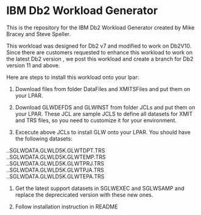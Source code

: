 # IBM Db2 Workload Generator

This is the repository for the IBM Db2 Workload Generator created by Mike Bracey and Steve Speller.

This workload was designed for Db2 v7 and modified to work on Db2V10. Since there are customers requested to enhance this workload to work on the latest Db2 version
, we post this workload and create a branch for Db2 version 11 and above. 

Here are steps to install this workload onto your lpar:

1. Download files from folder DataFiles and XMITSFiles and put them on your LPAR.

1. Download GLWDEFDS and GLWINST from folder JCLs and put them on your LPAR. These JCL are sample JCLS to define all datasets for XMIT and TRS files, so you need to customize it for your environment.

1. Excecute above JCLs to install GLW onto your LPAR.  You should have the following datasets:



..SGLWDATA.GLWLD5K.GLWTDPT.TRS
..SGLWDATA.GLWLD5K.GLWTEMP.TRS
..SGLWDATA.GLWLD5K.GLWTPRJ.TRS
..SGLWDATA.GLWLD5K.GLWTPJA.TRS
..SGLWDATA.GLWLD5K.GLWTEPA.TRS

1. Get the latest support datasets in SGLWEXEC and SGLWSAMP and replace the deprecicated version with these new ones.

1. Follow installation instruction in  README
